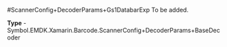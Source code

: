 #ScannerConfig+DecoderParams+Gs1DatabarExp
To be added.

**Type** - Symbol.EMDK.Xamarin.Barcode.ScannerConfig+DecoderParams+BaseDecoder



